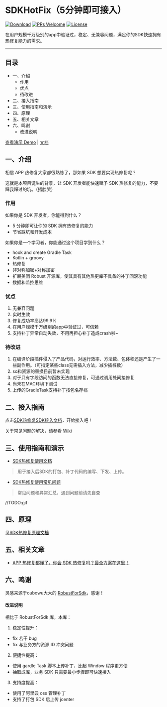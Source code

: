 # SDKHotFix（5分钟即可接入）

[![Download](https://img.shields.io/github/package-json/v/feelschaotic/SDKHotFix/master)]()
[![PRs Welcome](https://img.shields.io/badge/PRs-welcome-brightgreen.svg)](https://github.com/feelschaotic/SDKHotFix/pulls)
[![License](https://img.shields.io/badge/License-Apache%202.0-blue.svg)](https://raw.githubusercontent.com/Meituan-Dianping/Robust/master/LICENSE)  

在用户规模千万级别的app中验证过，稳定、无兼容问题，满足你的SDK快速拥有热修复能力的需求。

---
## 目录

- 一、介绍
  * 作用
  * 优点
  * 待改进
- 二、接入指南
- 三、使用指南和演示
- 四、原理
- 五、相关文章
- 六、鸣谢
    * 改进说明
    
[查看演示 Demo](https://github.com/feelschaotic/SDKHotFix/tree/master/business_sdk) | [文档](https://github.com/feelschaotic/SDKHotFix/wiki)


## 一、介绍

相信 APP 热修复大家都很熟练了，那如果 SDK 想要实现热修复呢？

这就是本项目诞生的背景，让 SDK 开发者能快速赋予 SDK 热修复的能力，不要踩我踩过的坑。（捂脸哭）

### 作用

如果你是 SDK 开发者，你能得到什么？
- 5 分钟即可让你的 SDK 拥有热修复的能力
- 节省踩坑和开发成本

如果你是一个学习者，你能通过这个项目学到什么？
- hook and create Gradle Task
- Kotlin + groovy
- 热修复
- 非对称加密+对称加密
- 扩展美团 Robust 开源库，使其具有其他热更库不具备的补丁回滚功能
- 数据和监控思维

### 优点

1. 无兼容问题
2. 实时生效
3. 修复成功率高达99.9%
4. 在用户规模千万级别的app中验证过，可信赖
5. 支持补丁异常自动失效，不用再担心补丁造成crash啦~

### 待改进

1. 在编译阶段插件侵入了产品代码，对运行效率、方法数、包体积还是产生了一些副作用。（可指定某些class无需插入方法，减少插桩数）
2. so和资源的替换目前暂未实现 
3. 对于只有字段访问的函数无法直接修复，可通过调用处间接修复
4. 尚未在MAC环境下测试
5. 上传的GradleTask支持补丁按包名存档

## 二、接入指南 

点击[SDK热修复SDK接入文档](https://github.com/feelschaotic/SDKHotFix/wiki/SDK%E7%83%AD%E4%BF%AE%E5%A4%8DSDK%E6%8E%A5%E5%85%A5%E6%96%87%E6%A1%A3)，开始接入吧！

关于常见问题的解决，请参看 [Wiki](https://github.com/feelschaotic/SDKHotFix/wiki)

## 三、使用指南和演示

- [SDK热修复使用文档](https://github.com/feelschaotic/SDKHotFix/wiki/SDK%E7%83%AD%E4%BF%AE%E5%A4%8D%E4%BD%BF%E7%94%A8%E6%96%87%E6%A1%A3)
> 用于接入后SDK的打包、补丁代码的编写、下发、上传。

- [SDK热修复使用常见问题](https://github.com/feelschaotic/SDKHotFix/wiki/%E5%B8%B8%E8%A7%81%E9%97%AE%E9%A2%98%E4%B8%8E%E5%BC%82%E5%B8%B8%E8%87%AA%E6%9F%A5)
> 常见问题和异常汇总，遇到问题前请先自查

//TODO:gif

## 四、原理

见[SDK热修复原理文档]()

## 五、相关文章

- [APP 热修复都懂了，你会 SDK 热修复吗？最全方案在这里！](https://juejin.im/post/5d299aaae51d45105e021367)

## 六、鸣谢

灵感来源于oubowu大大的 [RobustForSdk](https://github.com/oubowu/RobustForSdk)，感谢！

#### 改进说明
相比于 RobustForSdk 库，本库：
1. 稳定性提升：
- fix 若干 bug
- fix 与业务方的资源 ID 冲突问题
2. 便捷性提高：
- 使用 gardle Task 脚本上传补丁，比起 Window 程序更方便
- 抽取成库，业务 SDK 只需要最小步骤即可快速接入
3. 支持度提高：
- 使用了阿里云 oss 管理补丁 
- 支持了打包 SDK 后上传 jcenter



